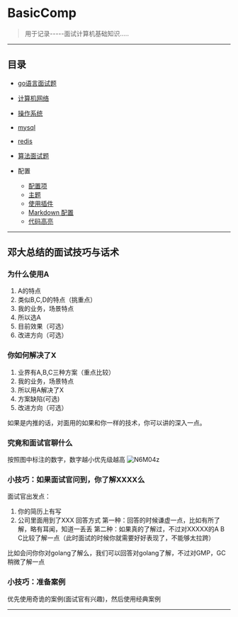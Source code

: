 <!--
 * @Author: yirufeng
 * @Date: 2020-12-25 10:52:04
 * @LastEditTime: 2021-07-19 16:39:58
 * @LastEditors: yirufeng
 * @Description: 
 * @FilePath: /BasicCompu/docs/README.md
-->
# BasicComp
> 用于记录-----面试计算机基础知识.....

--------

## 目录

* [go语言面试题](go/)
* [计算机网络](network/)
* [操作系统](os/)
* [mysql](mysql/)
* [redis](redis/)
* [算法面试题](algo/)


* 配置
  * [配置项](zh-cn/configuration.md)
  * [主题](zh-cn/themes.md)
  * [使用插件](zh-cn/plugins.md)
  * [Markdown 配置](zh-cn/markdown.md)
  * [代码高亮](zh-cn/language-highlight.md)

--------

## 邓大总结的面试技巧与话术
### 为什么使用A
1. A的特点
2. 类似B,C,D的特点（挑重点）
3. 我的业务，场景特点
4. 所以选A
5. 目前效果（可选）
6. 改进方向（可选）

### 你如何解决了X
1. 业界有A,B,C三种方案（重点比较）
2. 我的业务，场景特点
3. 所以用A解决了X
4. 方案缺陷(可选)
5. 改进方向（可选）

如果是内推的话，对面用的如果和你一样的技术，你可以讲的深入一点。

### 究竟和面试官聊什么
按照图中标注的数字，数字越小优先级越高
![N6M04z](https://cdn.jsdelivr.net/gh/sivanWu0222/ImageHosting@master/uPic/N6M04z.png)

### 小技巧：如果面试官问到，你了解XXXX么
面试官出发点：
1. 你的简历上有写
2. 公司里面用到了XXX
回答方式
第一种：回答的时候谦虚一点，比如有所了解，略有耳闻，知道一丢丢
第二种：如果真的了解过，不过对XXXXX的A B C比较了解一点（此时面试的时候你就需要好好表现了，不能够太拉跨）

比如会问你你对golang了解么，我们可以回答对golang了解，不过对GMP，GC稍微了解一点


### 小技巧：准备案例

优先使用奇诡的案例(面试官有兴趣)，然后使用经典案例


--------
